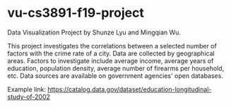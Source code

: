# vu-cs3891-f19-project
Data Visualization Project by Shunze Lyu and Mingqian Wu.

This project investigates the correlations between a selected number of factors with the crime rate of a city. Data are collected by geographical areas. Factors to investigate include average income, average years of education, population density, average number of firearms per household, etc. Data sources are available on government agencies' open databases.

Example link:
https://catalog.data.gov/dataset/education-longitudinal-study-of-2002
